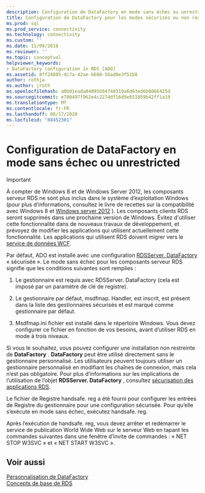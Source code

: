 ```yaml
---
description: Configuration de DataFactory en mode sans échec ou unrestricted
title: Configuration de DataFactory pour les modes sécurisés ou non restreints | Microsoft Docs
ms.prod: sql
ms.prod_service: connectivity
ms.technology: connectivity
ms.custom: ''
ms.date: 11/09/2018
ms.reviewer: ''
ms.topic: conceptual
helpviewer_keywords:
- DataFactory configuration in RDS [ADO]
ms.assetid: 8ff24805-dc7a-42ae-b600-5bad0e3f51b8
author: rothja
ms.author: jroth
ms.openlocfilehash: a0b01eada84095b94740319a6d63ed6b0066425d
ms.sourcegitcommit: e700497f962e4c2274df16d9e651059b42ff1a10
ms.translationtype: MT
ms.contentlocale: fr-FR
ms.lasthandoff: 08/17/2020
ms.locfileid: "88452301"
---
```

# <a name="configuring-datafactory-for-safe-or-unrestricted-modes"></a>Configuration de DataFactory en mode sans échec ou unrestricted
> [!IMPORTANT]
>  À compter de Windows 8 et de Windows Server 2012, les composants serveur RDS ne sont plus inclus dans le système d’exploitation Windows (pour plus d’informations, consultez le livre de recettes sur la compatibilité avec Windows 8 et [Windows server 2012](https://www.microsoft.com/download/details.aspx?id=27416) ). Les composants clients RDS seront supprimés dans une prochaine version de Windows. Évitez d'utiliser cette fonctionnalité dans de nouveaux travaux de développement, et prévoyez de modifier les applications qui utilisent actuellement cette fonctionnalité. Les applications qui utilisent RDS doivent migrer vers le [service de données WCF](https://go.microsoft.com/fwlink/?LinkId=199565).  
  
 Par défaut, ADO est installé avec une configuration [RDSServer. DataFactory](../../../ado/reference/rds-api/datafactory-object-rdsserver.md) « sécurisée ». Le mode sans échec pour les composants serveur RDS signifie que les conditions suivantes sont remplies :  
  
1.  Le gestionnaire est requis avec RDSServer. DataFactory (cela est imposé par un paramètre de clé de registre).  
  
2.  Le gestionnaire par défaut, msdfmap. Handler, est inscrit, est présent dans la liste des gestionnaires sécurisés et est marqué comme gestionnaire par défaut.  
  
3.  Msdfmap.ini fichier est installé dans le répertoire Windows. Vous devez configurer ce fichier en fonction de vos besoins, avant d’utiliser RDS en mode à trois niveaux.  
  
 Si vous le souhaitez, vous pouvez configurer une installation non restreinte de **DataFactory** . **DataFactory** peut être utilisé directement sans le gestionnaire personnalisé. Les utilisateurs peuvent toujours utiliser un gestionnaire personnalisé en modifiant les chaînes de connexion, mais cela n’est pas obligatoire. Pour plus d’informations sur les implications de l’utilisation de l’objet **RDSServer. DataFactory** , consultez [sécurisation des applications RDS](../../../ado/guide/remote-data-service/securing-rds-applications.md).  
  
 Le fichier de Registre handsafe. reg a été fourni pour configurer les entrées de Registre du gestionnaire pour une configuration sécurisée. Pour qu’elle s’exécute en mode sans échec, exécutez handsafe. reg.  
  
 Après l’exécution de handsafe. reg, vous devez arrêter et redémarrer le service de publication World Wide Web sur le serveur Web en tapant les commandes suivantes dans une fenêtre d’invite de commandes : « NET STOP W3SVC » et « NET START W3SVC ».  
  
## <a name="see-also"></a>Voir aussi  
 [Personnalisation de DataFactory](../../../ado/guide/remote-data-service/datafactory-customization.md)   
 [Concepts de base de RDS](../../../ado/guide/remote-data-service/rds-fundamentals.md)



